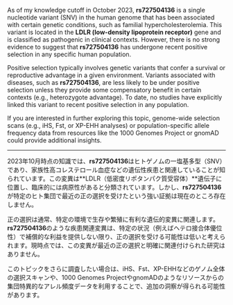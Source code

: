 As of my knowledge cutoff in October 2023, **rs727504136** is a single nucleotide variant (SNV) in the human genome that has been associated with certain genetic conditions, such as familial hypercholesterolemia. This variant is located in the **LDLR (low-density lipoprotein receptor)** gene and is classified as pathogenic in clinical contexts. However, there is no strong evidence to suggest that **rs727504136** has undergone recent positive selection in any specific human population.

Positive selection typically involves genetic variants that confer a survival or reproductive advantage in a given environment. Variants associated with diseases, such as **rs727504136**, are less likely to be under positive selection unless they provide some compensatory benefit in certain contexts (e.g., heterozygote advantage). To date, no studies have explicitly linked this variant to recent positive selection in any population.

If you are interested in further exploring this topic, genome-wide selection scans (e.g., iHS, Fst, or XP-EHH analyses) or population-specific allele frequency data from resources like the 1000 Genomes Project or gnomAD could provide additional insights.

---

2023年10月時点の知識では、**rs727504136**はヒトゲノムの一塩基多型（SNV）であり、家族性高コレステロール血症などの遺伝性疾患と関連していることが知られています。この変異は**LDLR（低密度リポタンパク質受容体）**遺伝子に位置し、臨床的には病原性があると分類されています。しかし、**rs727504136**が特定のヒト集団で最近の正の選択を受けたという強い証拠は現在のところ存在しません。

正の選択は通常、特定の環境で生存や繁殖に有利な遺伝的変異に関連します。**rs727504136**のような疾患関連変異は、特定の状況（例えばヘテロ接合体優位性）で補償的な利益を提供しない限り、正の選択を受ける可能性は低いと考えられます。現時点では、この変異が最近の正の選択と明確に関連付けられた研究はありません。

このトピックをさらに調査したい場合は、iHS、Fst、XP-EHHなどのゲノム全体の選択スキャンや、1000 Genomes ProjectやgnomADのようなリソースからの集団特異的なアレル頻度データを利用することで、追加の洞察が得られる可能性があります。